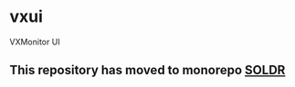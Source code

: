 # vxui
VXMonitor UI

## This repository has moved to monorepo [SOLDR](https://github.com/vxcontrol/soldr)
